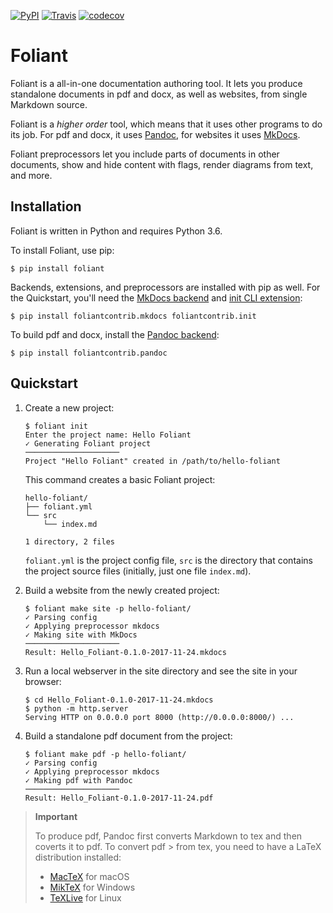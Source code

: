 [![PyPI](https://img.shields.io/pypi/v/foliant.svg)](https://pypi.org/project/foliant/)
[![Travis](https://img.shields.io/travis/foliant-docs/foliant.svg)](https://travis-ci.org/foliant-docs/foliant)
[![codecov](https://codecov.io/gh/foliant-docs/foliant/branch/develop/graph/badge.svg)](https://codecov.io/gh/foliant-docs/foliant)

# Foliant

Foliant is a all-in-one documentation authoring tool. It lets you produce standalone documents in pdf and docx, as well as websites, from single Markdown source.

Foliant is a *higher order* tool, which means that it uses other programs to do its job. For pdf and docx, it uses [Pandoc](http://pandoc.org/), for websites it uses [MkDocs](http://www.mkdocs.org/).

Foliant preprocessors let you include parts of documents in other documents, show and hide content with flags, render diagrams from text, and more.

## Installation

Foliant is written in Python and requires Python 3.6.

To install Foliant, use pip:

```console
$ pip install foliant
```

Backends, extensions, and preprocessors are installed with pip as well. For the Quickstart, you'll need the [MkDocs backend]() and [init CLI extension]():

```console
$ pip install foliantcontrib.mkdocs foliantcontrib.init
```

To build pdf and docx, install the [Pandoc backend]():

```console
$ pip install foliantcontrib.pandoc
```


## Quickstart

1. Create a new project:

    ```console
    $ foliant init
    Enter the project name: Hello Foliant
    ✓ Generating Foliant project
    ─────────────────────
    Project "Hello Foliant" created in /path/to/hello-foliant
    ```

    This command creates a basic Foliant project:

    ```
    hello-foliant/
    ├── foliant.yml
    └── src
        └── index.md

    1 directory, 2 files
    ```

    `foliant.yml` is the project config file, `src` is the directory that contains the project source files (initially, just one file `index.md`).

2. Build a website from the newly created project:

    ```console
    $ foliant make site -p hello-foliant/
    ✓ Parsing config
    ✓ Applying preprocessor mkdocs
    ✓ Making site with MkDocs
    ─────────────────────
    Result: Hello_Foliant-0.1.0-2017-11-24.mkdocs
    ```

3. Run a local webserver in the site directory and see the site in your browser:

    ```console
    $ cd Hello_Foliant-0.1.0-2017-11-24.mkdocs
    $ python -m http.server
    Serving HTTP on 0.0.0.0 port 8000 (http://0.0.0.0:8000/) ...
    ```

4. Build a standalone pdf document from the project:

    ```console
    $ foliant make pdf -p hello-foliant/
    ✓ Parsing config
    ✓ Applying preprocessor mkdocs
    ✓ Making pdf with Pandoc
    ─────────────────────
    Result: Hello_Foliant-0.1.0-2017-11-24.pdf
    ```

> **Important**
>
> To produce pdf, Pandoc first converts Markdown to tex and then coverts it to pdf. To convert pdf > from tex, you need to have a LaTeX distribution installed:
>
> -   [MacTeX](http://tug.org/mactex/) for macOS
> -   [MikTeX](https://miktex.org/) for Windows
> -   [TeXLive](https://tug.org/texlive/) for Linux
